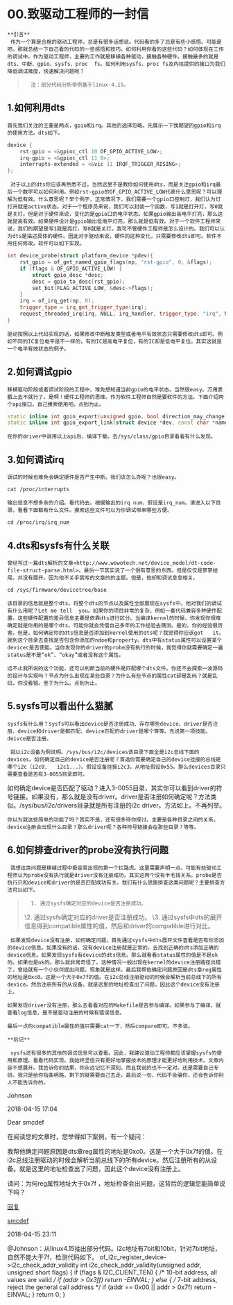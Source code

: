 # 00.致驱动工程师的一封信

 	**引言**
 	 作为一个算是合格的驱动工程师，总是有很多话想说。代码看的多了总是有些小感悟。可能是吧。那就总结一下自己看的代码的一些感悟和技巧。如何利用你看的这些代码？如何体现在工作的调试中。作为驱动工程师，主要的工作就是移植各种驱动，接触各种硬件。接触最多的就是dts、中断、gpio、sysfs、proc  fs。如何利用sysfs、proc fs及内核提供的接口为我们降低调试难度，快速解决问题呢？ 

>  		注：部分代码分析举例基于linux-4.15。 	

##  	**1.如何利用dts**

 

 	首先我们关注的主要是两点，gpio和irq。其他的选择忽略。先展示一下我期望的gpio和irq的使用方法。dts如下。 

```cpp
device {    
    rst-gpio = <&gpioc_ctl 10 OF_GPIO_ACTIVE_LOW>;    
    irq-gpio = <&gpioc_ctl 11 0>;    
    interrupts-extended = <&vic 11 IRQF_TRIGGER_RISING>;
};
```

 	 对于以上的dts你应该再熟悉不过，当然这里不是教你如何使用dts，而是关注gpio和irq最后一个数字可以如何利用。例如rst-gpio的OF_GPIO_ACTIVE_LOW代表什么意思呢？可以理解为低有效。什么意思呢？举个例子，正常情况下，我们需要一个gpio口控制灯，我们认为灯打开就是active状态。对于一个程序员来说，我们可以封装一个函数，写1就是打开灯，写0就是关灯。但是对于硬件来说，变化的是gpio口的电平状态。如果gpio输出高电平灯亮，那么这就是高有效。如果硬件设计是gpio输出低电平灯亮，那么就是低有效。对于一个软件工程师来说，我们的期望是写1就是亮灯，写0就是关灯。我可不管硬件工程师是怎么设计的。我们可以认为dts是描述具体的硬件。因此对于驱动来说，硬件的这种变化，只需要修改dts即可。软件不用任何修改。软件可以如下实现。 

```cpp
int device_probe(struct platform_device *pdev){    
    rst_gpio = of_get_named_gpio_flags(np, "rst-gpio", 0, &flags);    
    if (flags & OF_GPIO_ACTIVE_LOW) {        
        struct gpio_desc *desc;         
        desc = gpio_to_desc(rst_gpio);        
        set_bit(FLAG_ACTIVE_LOW, &desc->flags);    
    }     
    irq = of_irq_get(np, 0);    
    trigger_type = irq_get_trigger_type(irq);    
    request_threaded_irq(irq, NULL, irq_handler, trigger_type, "irq", NULL);
}
```

 	驱动按照以上代码实现的话，如果修改中断触发类型或者电平有效状态只需要修改dts即可。例如不同的IC复位电平是不一样的，有的IC是高电平复位，有的IC却是低电平复位。其实这就是一个电平有效状态的例子。 

##  	**2.如何调试gpio** 

 	移植驱动阶段或者调试阶段的工程中，难免想知道当前gpio的电平状态。当然很easy。万用表戳上去不就行了。是啊！硬件工程师的思维。作为软件工程师自然是要软件的方法。下面介绍两个api接口。自己摸索使用吧。点到为止。 

```cpp
static inline int gpio_export(unsigned gpio, bool direction_may_change);
static inline int gpio_export_link(struct device *dev, const char *name,           unsigned gpio);
```

 	在你的driver中调用以上api后，编译下载。去/sys/class/gpio目录看看有什么发现。 

##  	**3.如何调试irq**

 	调试的时候也难免会确定硬件是否产生中断。我们该怎么办呢？也很easy。 

```bsh
cat /proc/interrupts
```

 	输出信息不想多余的介绍。看代码去。根据输出的irq num，假设是irq_num。请进入以下目录。看看下面都有什么文件。摸索这些文件可以为你调试带来哪些方便。  	


```bsh
cd /proc/irq/irq_num
```

##  	**4.dts和sysfs有什么关联**   

 	曾经写过一篇dts解析的文章<http://www.wowotech.net/device_model/dt-code-file-struct-parse.html>。最后一节其实说了一个很有意思的东西。但是仅仅是寥寥结尾。并没有展开。因为他不关乎我写的文章的的主题。但是，他却和调试息息相关。 

```bsh
cd /sys/firmware/devicetree/base
```

 	该目录的信息就是整个dts。将整个dts的节点以及属性全部展现在sysfs中。他对我们的调试有什么用呢？Let me tell  you。如果你的项目非常的复杂，例如一套代码兼容多种硬件配置。这些硬件配置的差异信息主要是依靠dts进行区分。当编译kernel的时候，你发现你很难确定就是你用的是哪个dts。可能你就会凭借自己多年的工作经验去猜测。是的，你的经验很厉害。但是，如何确定你的dts信息是否添加到kernel使用的dts呢？我觉得你应该got   it。就到这个目录去查找是否包含你添加的ndoe和property。dts中有status属性可以设置某个devicec是否使能。当你发现你的driver的probe没有执行的时候，我觉得你就需要确定一遍status是不是“ok”、“okay”或者没有这个属性。 

 	远不止我所说的这个功能，还可以判断当前的硬件是匹配哪个dts文件。你还不去探索一波源码的设计与实现吗？节点为什么出现在某些目录？为什么有些节点的属性cat却是乱码？就是乱码，你没看错。至于为什么。点到为止。 

##  	**5.sysfs可以看出什么猫腻**  

 	sysfs有什么用？sysfs可以看出device是否注册成功、存在哪些device、driver是否注册、device和driver是都匹配、device匹配的driver是哪个等等。先说第一项技能。deivce是否注册。 

 	 就以i2c设备为例说明。/sys/bus/i2c/devices该目录下面全是i2c总线下面的devices。如何确定自己的device是否注册呢？首选你需要确定自己的device挂接的总线是哪个i2c（i2c0,   i2c1...）。假设设备挂接i2c3，从地址假设0x55。那么devices目录只需要查看是否有3-0055目录即可。

如何确定device是否匹配了驱动？进入3-0055目录，其实你可以看到driver的符号链接。如果没有，那么就是没有driver。driver是否注册如何确定呢？方法类似。/sys/bus/i2c/drivers目录就是所有注册的i2c  driver。方法如上。不再列举。 

 	你以为就这些简单的功能了吗？其实不是，还有很多待你探讨。主要是各种目录之间的关系，device注册会出现什么目录？那么driver呢？各种符号链接会在那些目录？等等。 

##  	**6.如何排查driver的probe没有执行问题**  

 	 我想这类问题是移植过程中极容易出现的第一个拦路虎。这里需要声明一点。可能有些驱动工程师认为probe没有执行就是driver没有注册成功。其实这两个没有半毛钱关系。probe是否执行只和device和driver的是否匹配成功有关。我们有什么思路排查这类问题呢？主要排查方法可以如下。 

>  		1. 通过sysfs确定对应的device是否注册成功。
>  \2. 通过sysfs确定对应的driver是否注册成功。
>  \3. 通过sysfs中dts的展开信息得到compatible属性的值，然后和driver的compatible进行对比。 	

 	 如果发现device没有注册，如何确定问题。首先通过sysfs中dts展开文件查看是否有你添加的device信息。如果没有的话，没有device注册就是正常的，去找到正确的dts添加正确的device信息。如果发现sysfs有device的dts信息。那么就看看status属性的值是不是ok的。如果也是ok的。那么就非常奇怪了。这种情况一般出现在kernel的device注册路径出错了。曾经就有一个小伙伴提出问题，现象就是这样。最后我帮他确定问题原因是dts章reg属性的地址是0xc0。这是一个大于0x7f的值。在i2c总线注册驱动的时候会解析当前总线下的所有device。然后注册所有的从设备。就是这里的地址检查出了问题，因此这个device没有注册上。 

 	如果发现driver没有注册，那么去看看对应的Makefile是否参与编译。如果参与了编译，就查看log信息，是不是驱动注册的时候有错误信息。 

 	最后一点的compatible属性的值只需要cat一下，然后compare即可。不多说。 

 	**后记**  

 	 sysfs还有很多的其他的调试信息可以查看。因此，我建议驱动工程师都应该掌握sysfs的使用和原理。看看代码实现。我始终坚信只有更好地掌握技术的原理才能更好地利用技术。文章内容不想展开。我告诉你的结果，你永远记忆不深刻，而且我说的也不一定对。还是需要自己专研。我只是给你指条明路，剩下的就需要自己去走。最后说一句，代码不会骗你，还会告诉你别人不能告诉你的。





Johnson 

2018-04-15 17:04

Dear smcdef   
 
在阅读您的文章时，您举得如下案例，有一个疑问： 
 
我帮他确定问题原因是dts章reg属性的地址是0xc0。这是一个大于0x7f的值。在i2c总线注册驱动的时候会解析当前总线下的所有device。然后注册所有的从设备。就是这里的地址检查出了问题，因此这个device没有注册上。  
 
请问：为何reg属性地址大于0x7f ，地址检查会出问题，这背后的逻辑您能简单说下吗？

[回复](http://www.wowotech.net/device_model/429.html#comment-6664)



[smcdef](http://www.wowotech.net/) 

2018-04-15 23:11

@Johnson：从linux4.15抽出部分代码。i2c地址有7bit和10bit，针对7bit地址，自然不能大于7f，检测代码如下。 
of_i2c_register_device->i2c_check_addr_validity 
int i2c_check_addr_validity(unsigned addr, unsigned short flags) 
{ 
    if (flags & I2C_CLIENT_TEN) { 
        /* 10-bit address, all values are valid */ 
        if (addr > 0x3ff) 
            return -EINVAL; 
    } else { 
        /* 7-bit address, reject the general call address */ 
        if (addr == 0x00 || addr > 0x7f) 
            return -EINVAL; 
    } 
    return 0; 
}
